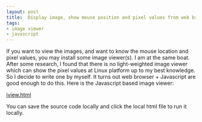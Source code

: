 ```yaml
---
layout: post
title:  Display image, show mouse position and pixel values from web browser
tags:
- image viewer
- javascript
---
```


If you want to view the images, and want to know the mouse location and pixel values, you may install some image viewer(s). I am at the same boat. After some research, I found that there is no light-weighted image viewer which can show the pixel values at Linux platform up to my best knowledge. So I decide to write one by myself. It turns out web browser + Javascript are good enough to do this. Here is the Javascript based image viewer:

[iview.html](https://yangcha.github.io/iview/iview.html)

You can save the source code locally and click the local html file to run it locally.


